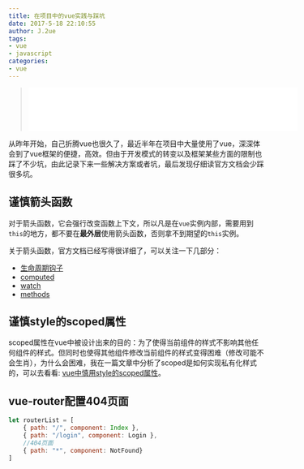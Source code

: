 ```yaml
---
title: 在项目中的vue实践与踩坑
date: 2017-5-18 22:10:55
author: J.2ue
tags:
- vue
- javascript
categories:
- vue
---
```


> <iframe frameborder="no" border="0" marginwidth="0" marginheight="0" width=530 height=86 src="//music.163.com/outchain/player?type=2&id=22677433&auto=0&height=66"></iframe>
从昨年开始，自己折腾vue也很久了，最近半年在项目中大量使用了vue，深深体会到了vue框架的便捷，高效。但由于开发模式的转变以及框架某些方面的限制也踩了不少坑，由此记录下来一些解决方案或者坑，最后发现仔细读官方文档会少踩很多坑。

## 谨慎箭头函数

对于箭头函数，它会强行改变函数上下文，所以凡是在`vue`实例内部，需要用到`this`的地方，都不要在<b>最外层</b>使用箭头函数，否则拿不到期望的`this`实例。

关于箭头函数，官方文档已经写得很详细了，可以关注一下几部分：
- [生命周期钩子](https://cn.vuejs.org/v2/api/#选项-生命周期钩子)
- [computed](https://cn.vuejs.org/v2/api/#computed)
- [watch](https://cn.vuejs.org/v2/api/#watch)
- [methods](https://cn.vuejs.org/v2/api/#methods)

## 谨慎style的scoped属性

scoped属性在vue中被设计出来的目的：为了使得当前组件的样式不影响其他任何组件的样式。但同时也使得其他组件修改当前组件的样式变得困难（修改可能不会生肖），为什么会困难，我在一篇文章中分析了scoped是如何实现私有化样式的，可以去看看: [vue中慎用style的scoped属性](https://2ue.github.io/2017/11/15/vue-style-scoped/)。

## vue-router配置404页面

``` javascript
let routerList = [
    { path: "/", component: Index },
    { path: "/login", component: Login },
    //404页面
    { path: "*", component: NotFound}
]
```
